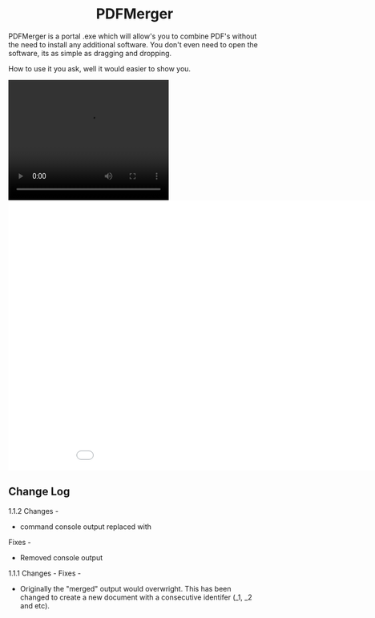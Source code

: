 
<h1 align="center"> PDFMerger </h1>


PDFMerger is a portal .exe which will allow's you to combine PDF's without the need to install any additional software. You don't even need to open the software, its as simple as dragging and dropping.

How to use it you ask, well it would easier to show you. 


<video text-align="center" width="320" height="240" autoplay loop>
  <source src="ti/recording.mp4" type="video/mp4" />
  <source src="ti/recording.ogg" type="video/ogg" />
  Your browser does not support the video tag.
</video>


<iframe src='//gifs.com/embed/pdfmerger-vlVlEX' frameborder='0' scrolling='no' width='960px' height='540px' style='-webkit-backface-visibility: hidden;-webkit-transform: scale(1);' ></iframe>

## Change Log

1.1.2
Changes - 
* command console output replaced with 

Fixes -
* Removed console output


1.1.1
Changes - 
Fixes - 
* Originally the "merged" output would overwright. This has been changed to create a new document with a consecutive identifer (_1, _2 and etc).
